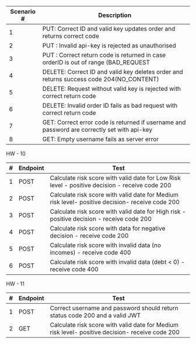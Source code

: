 | Scenario # | Description                                                                                 |
| ---------- | ------------------------------------------------------------------------------------------- |
| 1          | PUT: Correct ID and valid key updates order and returns correct code                        |
| 2          | PUT : Invalid api-key is rejected as unauthorised                                           |
| 3          | PUT : Correct return code is returned in case orderID is out of range (BAD_REQUEST          |
| 4          | DELETE: Correct ID and valid key deletes order and returns success code 204(NO_CONTENT)     |
| 5          | DELETE: Request without valid key is rejected with correct return code                      |
| 6          | DELETE: Invalid order ID fails as bad request with correct return code                      |
| 7          | GET: Correct error code is returned if username and password are correctly set with api-key |
| 8          | GET: Empty username fails as server error                                                   |

HW - 10

| #   | Endpoint | Test                                                                                            |
| --- | -------- | ----------------------------------------------------------------------------------------------- |
| 1   | POST     | Calculate risk score with valid date for Low Risk level - positive decision - receive code 200  |
| 2   | POST     | Calculate risk score with valid date for Medium risk level- positive decision- receive code 200 |
| 3   | POST     | Calculate risk score with valid date for High risk - positive decision - receive code 200       |
| 4   | POST     | Calculate risk score with data for negative decision - receive code 200                         |
| 5   | POST     | Calculate risk score with invalid data (no incomes) - receive code 400                          |
| 6   | POST     | Calculate risk score with invalid data (debt < 0) - receive code 400                            |


HW - 11 

| # | Endpoint | Test                                                                                            |
|---|----------|-------------------------------------------------------------------------------------------------|
| 1 | POST     | Correct username and password should return status code 200 and a valid JWT                     |
| 2 | GET      | Calculate risk score with valid date for Medium risk level- positive decision- receive code 200 |